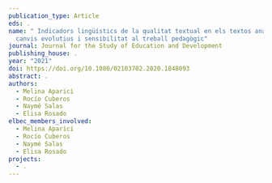 ```yaml
---
publication_type: Article
eds: .
name: " Indicadors lingüístics de la qualitat textual en els textos analítics:
  canvis evolutius i sensibilitat al treball pedagògic"
journal: Journal for the Study of Education and Development
publishing_house: .
year: "2021"
doi: https://doi.org/10.1080/02103702.2020.1848093
abstract: .
authors:
  - Melina Aparici
  - Rocío Cuberos
  - Naymé Salas
  - Elisa Rosado
elbec_members_involved:
  - Melina Aparici
  - Rocío Cuberos
  - Naymé Salas
  - Elisa Rosado
projects:
  - .
---
```

